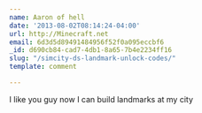 ```yaml
---
name: Aaron of hell
date: '2013-08-02T08:14:24-04:00'
url: http://Minecraft.net
email: 6d3d5d89491484956f52f0a095eccbf6
_id: d690cb84-cad7-4db1-8a65-7b4e2234ff16
slug: "/simcity-ds-landmark-unlock-codes/"
template: comment

---
```


I like you guy now I can build landmarks at my city
